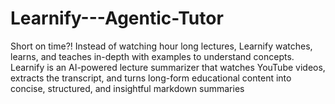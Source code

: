 # Learnify---Agentic-Tutor
Short on time?! Instead of watching hour long lectures, Learnify watches, learns, and teaches in-depth with examples to understand concepts.  Learnify is an AI-powered lecture summarizer that watches YouTube videos, extracts the transcript, and turns long-form educational content into concise, structured, and insightful markdown summaries 
